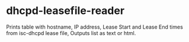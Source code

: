 # dhcpd-leasefile-reader
Prints table with hostname, IP address, Lease Start and Lease End times from isc-dhcpd lease file, Outputs list as text or html.
